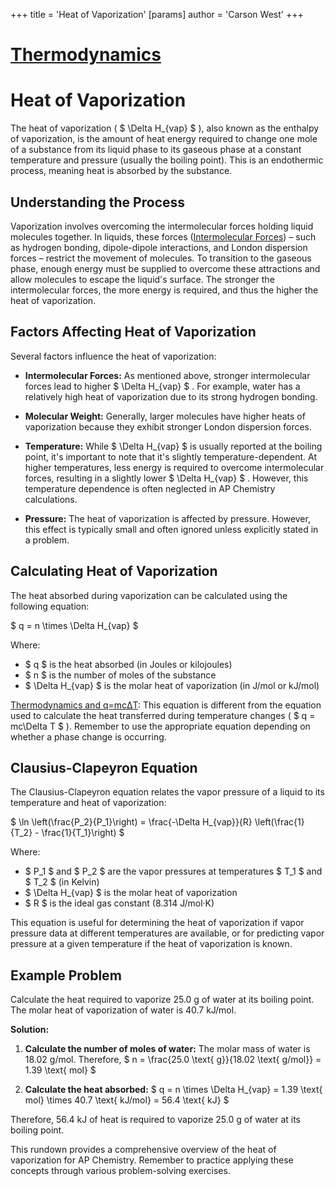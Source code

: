 +++
 title = 'Heat of Vaporization'
[params]
	author = 'Carson West'
+++
# [Thermodynamics](./../thermodynamics/)
# Heat of Vaporization

The heat of vaporization ( $ \Delta H_{vap} $ ), also known as the enthalpy of vaporization, is the amount of heat energy required to change one mole of a substance from its liquid phase to its gaseous phase at a constant temperature and pressure (usually the boiling point).  This is an endothermic process, meaning heat is absorbed by the substance.

## Understanding the Process

Vaporization involves overcoming the intermolecular forces holding liquid molecules together.  In liquids, these forces ([Intermolecular Forces](./../intermolecular-forces/)) – such as hydrogen bonding, dipole-dipole interactions, and London dispersion forces – restrict the movement of molecules.  To transition to the gaseous phase, enough energy must be supplied to overcome these attractions and allow molecules to escape the liquid's surface.  The stronger the intermolecular forces, the more energy is required, and thus the higher the heat of vaporization.

##  Factors Affecting Heat of Vaporization

Several factors influence the heat of vaporization:

* **Intermolecular Forces:** As mentioned above, stronger intermolecular forces lead to higher  $ \Delta H_{vap} $ . For example, water has a relatively high heat of vaporization due to its strong hydrogen bonding.

* **Molecular Weight:**  Generally, larger molecules have higher heats of vaporization because they exhibit stronger London dispersion forces.

* **Temperature:** While  $ \Delta H_{vap} $  is usually reported at the boiling point, it's important to note that it's slightly temperature-dependent.  At higher temperatures, less energy is required to overcome intermolecular forces, resulting in a slightly lower  $ \Delta H_{vap} $ .  However, this temperature dependence is often neglected in AP Chemistry calculations.

* **Pressure:** The heat of vaporization is affected by pressure. However, this effect is typically small and often ignored unless explicitly stated in a problem.

## Calculating Heat of Vaporization

The heat absorbed during vaporization can be calculated using the following equation:

 $ q = n \times \Delta H_{vap} $ 

Where:

*  $ q $  is the heat absorbed (in Joules or kilojoules)
*  $ n $  is the number of moles of the substance
*  $ \Delta H_{vap} $  is the molar heat of vaporization (in J/mol or kJ/mol)

[Thermodynamics and q=mcΔT](./../thermodynamics-and-q=mcδt/): This equation is different from the equation used to calculate the heat transferred during temperature changes ( $ q = mc\Delta T $ ). Remember to use the appropriate equation depending on whether a phase change is occurring.

##  Clausius-Clapeyron Equation

The Clausius-Clapeyron equation relates the vapor pressure of a liquid to its temperature and heat of vaporization:

 $ \ln \left(\frac{P_2}{P_1}\right) = \frac{-\Delta H_{vap}}{R} \left(\frac{1}{T_2} - \frac{1}{T_1}\right) $ 

Where:

*  $ P_1 $  and  $ P_2 $  are the vapor pressures at temperatures  $ T_1 $  and  $ T_2 $  (in Kelvin)
*  $ \Delta H_{vap} $  is the molar heat of vaporization
*  $ R $  is the ideal gas constant (8.314 J/mol·K)

This equation is useful for determining the heat of vaporization if vapor pressure data at different temperatures are available, or for predicting vapor pressure at a given temperature if the heat of vaporization is known.


## Example Problem

Calculate the heat required to vaporize 25.0 g of water at its boiling point. The molar heat of vaporization of water is 40.7 kJ/mol.

**Solution:**

1. **Calculate the number of moles of water:**
   The molar mass of water is 18.02 g/mol.  Therefore,  $ n = \frac{25.0 \text{ g}}{18.02 \text{ g/mol}} = 1.39 \text{ mol} $ 

2. **Calculate the heat absorbed:**
    $ q = n \times \Delta H_{vap} = 1.39 \text{ mol} \times 40.7 \text{ kJ/mol} = 56.4 \text{ kJ} $ 

Therefore, 56.4 kJ of heat is required to vaporize 25.0 g of water at its boiling point.


This rundown provides a comprehensive overview of the heat of vaporization for AP Chemistry.  Remember to practice applying these concepts through various problem-solving exercises.
